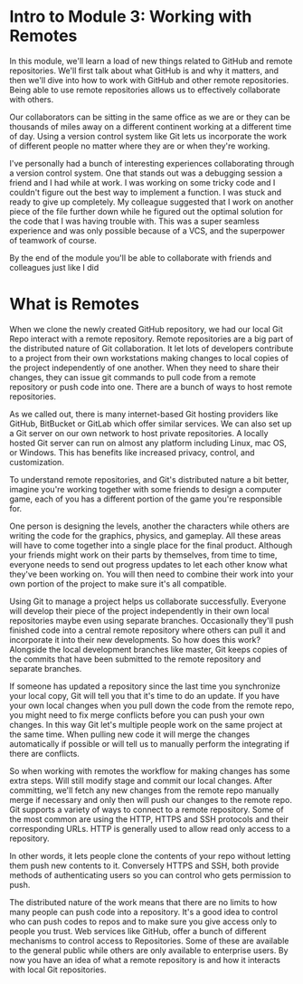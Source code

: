 # Intro to Module 3: Working with Remotes

 In this module, we'll learn a load of new things related to GitHub and remote repositories. We'll first talk about what GitHub is and why it matters, and 
 then we'll dive into how to work with GitHub and other remote repositories. Being able to use remote repositories allows us to effectively collaborate with others. 
 
 Our collaborators can be sitting in the same office as we are or they can be thousands of miles away on a different continent working at a different time of day. 
 Using a version control system like Git lets us incorporate the work of different people no matter where they are or when they're working. 
 
 I've personally had a bunch of interesting experiences collaborating through a version control system. One that stands out was a debugging session a friend and 
 I had while at work. I was working on some tricky code and I couldn't figure out the best way to implement a function. I was stuck and ready to give up completely. 
 My colleague suggested that I work on another piece of the file further down while he figured out the optimal solution for the code that I was having trouble with. 
 This was a super seamless experience and was only possible because of a VCS, and the superpower of teamwork of course. 
 
 By the end of the module you'll be able to collaborate with friends and colleagues just like I did


# What is Remotes

When we clone the newly created GitHub repository, we had our local Git Repo interact with a remote repository. 
Remote repositories are a big part of the distributed nature of Git collaboration. It let lots of developers contribute to a project from their own workstations making changes to local copies of the project independently of one another. When they need to share their changes, they can issue git commands to pull code from a remote repository or push code into one. There are a bunch of ways to host remote repositories.

As we called out, there is many internet-based Git hosting providers like GitHub, BitBucket or GitLab which offer similar services. We can also set up a Git server on our own network to host private repositories. A locally hosted Git server can run on almost any platform including Linux, mac OS, or Windows. This has benefits like increased privacy, control, and customization. 

To understand remote repositories, and Git's distributed nature a bit better, imagine you're working together with some friends to design a computer game, each of you has a different portion of the game you're responsible for. 

One person is designing the levels, another the characters while others are writing the code for the graphics, physics, and gameplay. All these areas will have to come together into a single place for the final product. Although your friends might work on their parts by themselves, from time to time, everyone needs to send out progress updates to let each other know what they've been working on. You will then need to combine their work into your own portion of the project to make sure it's all compatible. 

Using Git to manage a project helps us collaborate successfully. Everyone will develop their piece of the project independently in their own local repositories maybe even using separate branches. Occasionally they'll push finished code into a central remote repository where others can pull it and incorporate it into their new developments. So how does this work? Alongside the local development branches like master, Git keeps copies of the commits that have been submitted to the remote repository and separate branches. 

If someone has updated a repository since the last time you synchronize your local copy, Git will tell you that it's time to do an update. If you have your own local changes when you pull down the code from the remote repo, you might need to fix merge conflicts before you can push your own changes. In this way Git let's multiple people work on the same project at the same time. When pulling new code it will merge the changes automatically if possible or will tell us to manually perform the integrating if there are conflicts. 

So when working with remotes the workflow for making changes has some extra steps. Will still modify stage and commit our local changes. After committing, we'll fetch any new changes from the remote repo manually merge if necessary and only then will push our changes to the remote repo. Git supports a variety of ways to connect to a remote repository. Some of the most common are using the HTTP, HTTPS and SSH protocols and their corresponding URLs. HTTP is generally used to allow read only access to a repository. 

In other words, it lets people clone the contents of your repo without letting them push new contents to it. Conversely HTTPS and SSH, both provide methods of authenticating users so you can control who gets permission to push. 

The distributed nature of the work means that there are no limits to how many people can push code into a repository. It's a good idea to control who can push codes to repos and to make sure you give access only to people you trust. Web services like GitHub, offer a bunch of different mechanisms to control access to Repositories. Some of these are available to the general public while others are only available to enterprise users. By now you have an idea of what a remote repository is and how it interacts with local Git repositories.

